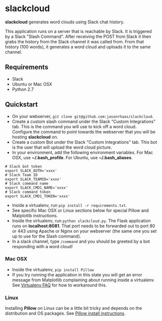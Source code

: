 # slackcloud

**slackcloud** generates word clouds using Slack chat history.

This application runs on a server that is reachable by Slack.  It is triggered by a Slack "Slash Command".  After receiving the POST from Slack it then grabs the history from the Slack channel it was called from.  From that history (100 words), it generates a word cloud and uploads it to the same channel.

## Requirements

- Slack
- Ubuntu or Mac OSX
- Python 2.7

## Quickstart


- On your webserver, `git clone git@github.com:jasonrhaas/slackcloud`.
- Create a custom slash command under the Slack "Custom Integrations" tab.    This is the command you will use to kick off a word cloud.  Configure the command to point towards the webserver that you will be hosting **slackcloud** on.
- Create a custom Bot under the Slack "Custom Integrations" tab.  This bot is the user that will upload the word cloud picture.
- In your environment, add the following environment variables.  For Mac OSX, use **~/.bash_profile**.  For Ubuntu, use **~/.bash_aliases**.

```
# Slack bot token
export SLACK_AUTH='xxxx'
# Slack Team ID
export SLACK_TEAMID='xxxx'
# Slack command name
export SLACK_CMD1_NAME='xxxx'
# Slack command token
export SLACK_CMD1_TOKEN='xxxx'
```

- Inside a virtualenv, run `pip install -r requirements.txt`.
- See specific Mac OSX or Linux sections below for special Pillow and Matplotlib instructions.
- Inside the virtualenv, run `python slackcloud.py`.  The Flask application runs on **localhost:8081**.  That port needs to be forwarded out to port 80 or 443 using Apache or Nginx on your webserver (the same one you set up to use for the Slash command).
- In a slack channel, type `/command` and you should be greeted by a bot responding with a word cloud!

### Mac OSX

- Inside the virtualenv, `pip install Pillow`
- If you try running the application in this state you will get an error message from Matplotlib complaining about running inside a virtualenv.  See [Virtualenv FAQ](http://matplotlib.org/faq/virtualenv_faq.html) for how to workaround this.

### Linux

Installing **Pillow** on Linux can be a little bit tricky and depends on the distribution and OS packages.  See [Pillow install instructions](http://pillow.readthedocs.org/en/3.0.x/installation.html#linux-installation).
